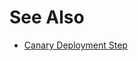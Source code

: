 # See Also

* [Canary Deployment Step](../../cd-technical-reference/cd-k8s-ref/canary-deployment-step.md)

